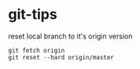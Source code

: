 # git-tips

reset local branch to it's origin version
```
git fetch origin
git reset --hard origin/master
```
